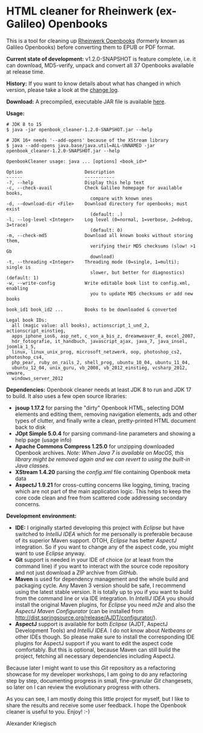 HTML cleaner for Rheinwerk (ex-Galileo) Openbooks
=================================================

This is a tool for cleaning up [Rheinwerk Openbooks](https://www.rheinwerk-verlag.de/openbook/)
(formerly known as Galileo Openbooks) before converting them to EPUB or PDF format.

__Current state of development:__ v1.2.0-SNAPSHOT is feature complete, i.e. it can download, MD5-verify, unpack
and convert all 37 Openbooks available at release time.

__History:__ If you want to know details about what has changed in which version, please take a look at the
[change log](https://raw.githubusercontent.com/kriegaex/Galileo-Openbook-Cleaner/master/CHANGELOG).

__Download:__ A precompiled, executable JAR file is available
[here](http://scrum-master.de/download/GalileoOpenbookCleaner/openbook_cleaner-1.2.0-SNAPSHOT.jar).

__Usage:__

    # JDK 8 to 15
    $ java -jar openbook_cleaner-1.2.0-SNAPSHOT.jar --help

    # JDK 16+ needs '--add-opens' because of the XStream library
    $ java --add-opens java.base/java.util=ALL-UNNAMED -jar openbook_cleaner-1.2.0-SNAPSHOT.jar --help

    OpenbookCleaner usage: java ... [options] <book_id>*

    Option                       Description
    ------                       -----------
    -?, --help                   Display this help text
    -c, --check-avail            Check Galileo homepage for available books,
                                   compare with known ones
    -d, --download-dir <File>    Download directory for openbooks; must exist
                                   (default: .)
    -l, --log-level <Integer>    Log level (0=normal, 1=verbose, 2=debug, 3=trace)
                                   (default: 0)
    -m, --check-md5              Download all known books without storing them,
                                   verifying their MD5 checksums (slow! >1 Gb
                                   download)
    -t, --threading <Integer>    Threading mode (0=single, 1=multi); single is
                                   slower, but better for diagnostics) (default: 1)
    -w, --write-config           Write editable book list to config.xml, enabling
                                   you to update MD5 checksums or add new books

    book_id1 book_id2 ...        Books to be downloaded & converted

    Legal book IDs:
      all (magic value: all books), actionscript_1_und_2, actionscript_einstieg,
      apps_iphone_ios6, asp_net, c_von_a_bis_z, dreamweaver_8, excel_2007,
      hdr_fotografie, it_handbuch, javascript_ajax, java_7, java_insel, joomla_1_5,
      linux, linux_unix_prog, microsoft_netzwerk, oop, photoshop_cs2, photoshop_cs4,
      php_pear, ruby_on_rails_2, shell_prog, ubuntu_10_04, ubuntu_11_04,
      ubuntu_12_04, unix_guru, vb_2008, vb_2012_einstieg, vcsharp_2012, vmware,
      windows_server_2012

__Dependencies:__ Openbook cleaner needs at least JDK 8 to run and JDK 17 to build.
It also uses a few open source libraries:

  * __jsoup 1.17.2__ for parsing the "dirty" Openbook HTML, selecting DOM elements and editing them, removing
    navigation elements, ads and other types of clutter, and finally write a clean, pretty-printed HTML
    document back to disk
  * __JOpt Simple 5.0.4__ for parsing command-line parameters and showing a help page (usage info)
  * __Apache Commons Compress 1.25.0__ for unzipping downloaded Openbook archives. *Note: When Java 7 is
    available on MacOS, this library might be removed again and we can revert to using the built-in Java
    classes.*
  * __XStream 1.4.20__ parsing the *config.xml* file containing Openbook meta data
  * __AspectJ 1.9.21__ for cross-cutting concerns like logging, timing, tracing which are not part of the
    main application logic. This helps to keep the core code clean and free from scattered code addressing
    secondary concerns.

__Development environment:__

  * __IDE:__ I originally started developing this project with _Eclipse_ but have switched to _IntelliJ IDEA_
    which for me personally is preferable because of its superior Maven support. OTOH, _Eclipse_ has better
    _AspectJ_ integration. So if you want to change any of the aspect code, you might want to use _Eclipse_
    anyway.
  * __Git__ support is needed in your IDE of choice (or at least from the command line) if you want to
    interact with the source code repository and not just download a ZIP archive from _GitHub_.
  * __Maven__ is used for dependency management and the whole build and packaging cycle. Any Maven 3 version
    should be safe, I recommend using the latest stable version. It is totally up to you if you want to build
    from the command line or via IDE integration. In _IntelliJ IDEA_ you should install the original Maven
    plugins, for _Eclipse_ you need _m2e_ and also the _AspectJ Maven Configurator_ (can be installed from
    http://dist.springsource.org/release/AJDT/configurator/).
  * __AspectJ__ support is available for both _Eclipse_ (AJDT, AspectJ Development Tools) and _IntelliJ IDEA_.
    I do not know about _Netbeans_ or other IDEs though. So please make sure to install the corresponding IDE
    plugins for AspectJ support if you want to edit the aspect code comfortably. But this is optional, because
    Maven can still build the project, fetching all necessary dependencies including AspectJ.

Because later I might want to use this *Git* repository as a refactoring showcase for my developer workshops,
I am going to do any refactoring step by step, documenting progress in small, fine-granular *Git* changesets,
so later on I can review the evolutionary progress with others.

As you can see, I am mostly doing this little project for myself, but I like to share the results and
receive some user feedback. I hope the Openbook cleaner is useful to you. Enjoy! :-)

Alexander Kriegisch
